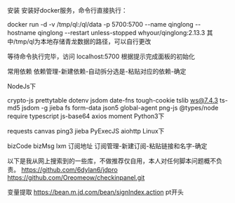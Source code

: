 安装
安装好docker服务，命令行直接执行：

docker run -d -v /tmp/ql:/ql/data -p 5700:5700 --name qinglong --hostname qinglong --restart unless-stopped whyour/qinglong:2.13.3
其中/tmp/ql为本地存储青龙数据的路径，可以自行更改

等待命令执行完毕，访问 localhost:5700 根据提示完成面板的初始化

常用依赖
依赖管理-新建依赖-自动拆分选是-粘贴对应的依赖-确定

NodeJs下

crypto-js
prettytable
dotenv
jsdom
date-fns
tough-cookie
tslib
ws@7.4.3
ts-md5
jsdom -g
jieba
fs
form-data
json5
global-agent
png-js
@types/node
require
typescript
js-base64
axios
moment
Python3下

requests
canvas
ping3
jieba
PyExecJS
aiohttp
Linux下

bizCode
bizMsg
lxm
订阅地址
订阅管理-新建订阅-粘贴链接和名字-确定

以下是我从网上搜索到的一些库，不做推荐仅自用，本人对任何脚本问题概不负责。
https://github.com/6dylan6/jdpro
https://github.com/Oreomeow/checkinpanel.git

变量提取
https://bean.m.jd.com/bean/signIndex.action pt开头
